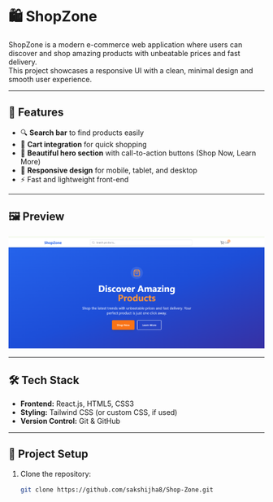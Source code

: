 # 🛍️ ShopZone

ShopZone is a modern e-commerce web application where users can discover and shop amazing products with unbeatable prices and fast delivery.  
This project showcases a responsive UI with a clean, minimal design and smooth user experience.

---

## 🚀 Features
- 🔍 **Search bar** to find products easily  
- 🛒 **Cart integration** for quick shopping  
- 🎨 **Beautiful hero section** with call-to-action buttons (Shop Now, Learn More)  
- 📱 **Responsive design** for mobile, tablet, and desktop  
- ⚡ Fast and lightweight front-end  

---

## 🖼️ Preview
![ShopZone Screenshot](./public/screenshot.png)

---

## 🛠️ Tech Stack
- **Frontend:** React.js, HTML5, CSS3  
- **Styling:** Tailwind CSS (or custom CSS, if used)  
- **Version Control:** Git & GitHub  

---

## 📂 Project Setup

1. Clone the repository:
   ```bash
   git clone https://github.com/sakshijha8/Shop-Zone.git
